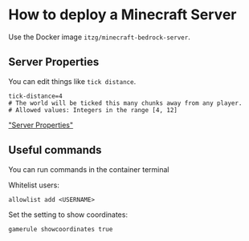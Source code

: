 # How to deploy a Minecraft Server

Use the Docker image `itzg/minecraft-bedrock-server`.

## Server Properties

You can edit things like `tick distance`.

```text
tick-distance=4
# The world will be ticked this many chunks away from any player.
# Allowed values: Integers in the range [4, 12]
```

["Server Properties"](https://minecraft.fandom.com/wiki/Server.properties)

## Useful commands

You can run commands in the container terminal

Whitelist users:

`allowlist add <USERNAME>`

Set the setting to show coordinates:

`gamerule showcoordinates true`
